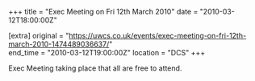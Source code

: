 +++
title = "Exec Meeting on Fri 12th March 2010"
date = "2010-03-12T18:00:00Z"

[extra]
original = "https://uwcs.co.uk/events/exec-meeting-on-fri-12th-march-2010-1474489036637/"    
end_time = "2010-03-12T19:00:00Z"
location = "DCS"
+++

Exec Meeting taking place that all are free to attend.

